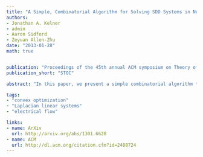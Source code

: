 ```yaml
---
title: "A Simple, Combinatorial Algorithm for Solving SDD Systems in Nearly-Linear Time"
authors:
- Jonathan A. Kelner
- admin
- Aaron Sidford
- Zeyuan Allen-Zhu
date: "2013-01-28"
math: true


publication: "Proceedings of the 45th annual ACM symposium on Theory of Computing"
publication_short: "STOC"

abstract: "In this paper, we present a simple combinatorial algorithm that solves symmetric diagonally dominant (SDD) linear systems in nearly-linear time. It uses little of the machinery that previously appeared to be necessary for a such an algorithm. It does not require recursive preconditioning, spectral sparsification, or even the Chebyshev Method or Conjugate Gradient. After constructing a \"nice\" spanning tree of a graph associated with the linear system, the entire algorithm consists of the repeated application of a simple update rule, which it implements using a lightweight data structure. The algorithm is numerically stable and can be implemented without the increased bit-precision required by previous solvers. As such, the algorithm has the fastest known running time under the standard unit-cost RAM model. We hope the simplicity of the algorithm and the insights yielded by its analysis will be useful in both theory and practice."

tags:
- "convex optimization"
- "Laplacian linear systems"
- "electrical flow"

links:
- name: ArXiv 
  url: http://arxiv.org/abs/1301.6628
- name: ACM
  url: http://dl.acm.org/citation.cfm?id=2488724
---
```


